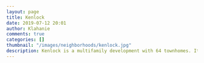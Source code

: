 ```yaml
---
layout: page
title: Kenlock
date: 2019-07-12 20:01
author: Klahanie
comments: true
categories: []
thumbnail: "/images/neighborhoods/kenlock.jpg"
description: Kenlock is a multifamily development with 64 townhomes. It is located across from the Klahanie Homeowners Association office and Lakeside Park, which has a swimming pool and large grass recreational area, basketball courts, two play structures, two tennis courts, and access to the Yellow Lake trails.
---
```

<object type="image/svg+xml" data="{{site.url}}/images/neighborhoods/kenlock.svg" class="img-fluid"/>